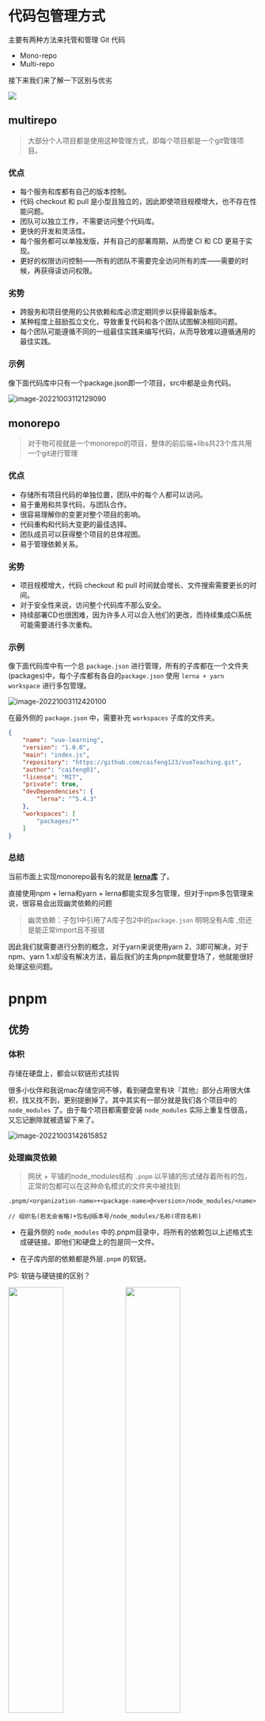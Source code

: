 # 代码包管理方式

主要有两种方法来托管和管理 Git 代码

- Mono-repo
- Multi-repo

接下来我们来了解一下区别与优劣

![](https://raw.githubusercontent.com/caifeng123/pictures/master/a4672bb4175cfcd07f03730197831d76d28626-20221003110049722.png)

## multirepo

> 大部分个人项目都是使用这种管理方式，即每个项目都是一个git管理项目。

### 优点

- 每个服务和库都有自己的版本控制。
- 代码 checkout 和 pull 是小型且独立的，因此即使项目规模增大，也不存在性能问题。
- 团队可以独立工作，不需要访问整个代码库。
- 更快的开发和灵活性。
- 每个服务都可以单独发版，并有自己的部署周期，从而使 CI 和 CD 更易于实现。
- 更好的权限访问控制——所有的团队不需要完全访问所有的库——需要的时候，再获得读访问权限。

### 劣势

- 跨服务和项目使用的公共依赖和库必须定期同步以获得最新版本。
- 某种程度上鼓励孤立文化，导致重复代码和各个团队试图解决相同问题。
- 每个团队可能遵循不同的一组最佳实践来编写代码，从而导致难以遵循通用的最佳实践。

### 示例

像下面代码库中只有一个package.json即一个项目，src中都是业务代码。

![image-20221003112129090](https://raw.githubusercontent.com/caifeng123/pictures/master/image-20221003112129090.png)



## monorepo

> 对于物可视就是一个monorepo的项目，整体的前后端+libs共23个库共用一个git进行管理

### 优点

- 存储所有项目代码的单独位置，团队中的每个人都可以访问。
- 易于重用和共享代码，与团队合作。
- 很容易理解你的变更对整个项目的影响。
- 代码重构和代码大变更的最佳选择。
- 团队成员可以获得整个项目的总体视图。
- 易于管理依赖关系。

### 劣势

- 项目规模增大，代码 checkout 和 pull 时间就会增长、文件搜索需要更长的时间。
- 对于安全性来说，访问整个代码库不那么安全。
- 持续部署CD也很困难，因为许多人可以合入他们的更改，而持续集成CI系统可能需要进行多次重构。

### 示例

像下面代码库中有一个总 `package.json` 进行管理，所有的子库都在一个文件夹(packages)中，每个子库都有各自的`package.json`
使用 `lerna + yarn workspace` 进行多包管理。

![image-20221003112420100](https://raw.githubusercontent.com/caifeng123/pictures/master/image-20221003112420100.png)

在最外侧的 `package.json` 中，需要补充 `workspaces` 子库的文件夹。

```json
{
    "name": "vue-learning",
    "version": "1.0.0",
    "main": "index.js",
    "repository": "https://github.com/caifeng123/vueTeaching.git",
    "author": "caifeng01",
    "license": "MIT",
    "private": true,
    "devDependencies": {
        "lerna": "^5.4.3"
    },
    "workspaces": [
        "packages/*"
    ]
}
```

### 总结

当前市面上实现monorepo最有名的就是 [**lerna库**](http://www.febeacon.com/lerna-docs-zh-cn/routes/basic/start.html) 了。

直接使用npm + lerna和yarn + lerna都能实现多包管理，但对于npm多包管理来说，很容易会出现幽灵依赖的问题

> 幽灵依赖：子包1中引用了A库子包2中的`package.json` 明明没有A库 ,但还是能正常import且不报错

因此我们就需要进行分割的概念，对于yarn来说使用yarn 2、3即可解决，对于npm、yarn 1.x却没有解决方法，最后我们的主角pnpm就要登场了，他就能很好处理这些问题。



# pnpm

## 优势

### 体积

存储在硬盘上，都会以软链形式挂钩

很多小伙伴和我说mac存储空间不够，看到硬盘里有块『其他』部分占用很大体积，找又找不到，更别提删掉了。其中其实有一部分就是我们各个项目中的 `node_modules` 了。由于每个项目都需要安装 `node_modules` 实际上重复性很高，又忘记删除就被遗留下来了。

![image-20221003142615852](https://raw.githubusercontent.com/caifeng123/pictures/master/image-20221003142615852.png)

### 处理幽灵依赖

> 网状 + 平铺的node_modules结构 `.pnpm` 以平铺的形式储存着所有的包，正常的包都可以在这种命名模式的文件夹中被找到

```
.pnpm/<organization-name>+<package-name>@<version>/node_modules/<name>

// 组织名(若无会省略)+包名@版本号/node_modules/名称(项目名称)
```

- 在最外侧的 `node_modules` 中的.pnpm目录中，将所有的依赖包以上述格式生成硬链接。即他们和硬盘上的包是同一文件。

- 在子库内部的依赖都是外层`.pnpm` 的软链。

PS: 软链与硬链接的区别？

<img src="https://raw.githubusercontent.com/caifeng123/pictures/master/image-20221003144119489.png" style="width:47%;" /><img src="https://raw.githubusercontent.com/caifeng123/pictures/master/image-20221003145514210.png" style="width:47%;" />

### PeerDependencies

如果 `foo` 有 peer 依赖（peer dependencies），那么它可能就会有多组依赖项，所以我们为不同的 peer 依赖项创建不同的解析：

![image.png](https://raw.githubusercontent.com/caifeng123/pictures/master/4dd2ecc8c09b4cf7a01d72e6f5113102%7Etplv-k3u1fbpfcp-zoom-in-crop-mark%3A3024%3A0%3A0%3A0.awebp)

若有多个peer依赖时，会在命名规则处做手脚，确保项目软链到唯一的.pnpm/xx项目

### 多包管理

天生支持monorepo



## monorepo项目搭建

### 安装环境

```shell
npm install -g pnpm
yarn global add pnpm
```

### 特殊准备

- 使用 `pnpm init` 生成package.json
- 创建 `pnpm-workspace.yaml` 中配置子库地址，进行识别隔离

![image-20221003153250091](https://raw.githubusercontent.com/caifeng123/pictures/master/image-20221003153250091.png)

### 常用指令

[pnpm cli指令](https://www.pnpm.cn/cli/add) 详细可看官网，同lerna指令很像，有单独安装，同时执行指令等。具体使用看官网即可，无需过多记忆。
